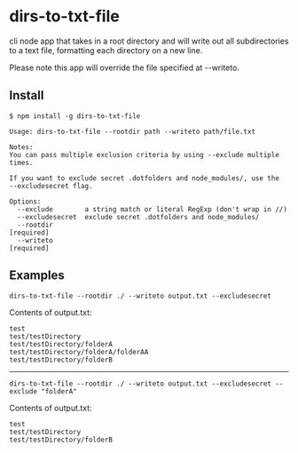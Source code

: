 # dirs-to-txt-file

cli node app that takes in a root directory and will write out all 
subdirectories to a text file, formatting each directory on a new line.

Please note this app will override the file specified at --writeto.

## Install
    $ npm install -g dirs-to-txt-file

```
Usage: dirs-to-txt-file --rootdir path --writeto path/file.txt

Notes:
You can pass multiple exclusion criteria by using --exclude multiple times.

If you want to exclude secret .dotfolders and node_modules/, use the
--excludesecret flag.

Options:
  --exclude        a string match or literal RegExp (don't wrap in //)
  --excludesecret  exclude secret .dotfolders and node_modules/
  --rootdir                                                           [required]
  --writeto                                                           [required]

```

## Examples

    dirs-to-txt-file --rootdir ./ --writeto output.txt --excludesecret

Contents of output.txt:
```
test
test/testDirectory
test/testDirectory/folderA
test/testDirectory/folderA/folderAA
test/testDirectory/folderB
```
***

    dirs-to-txt-file --rootdir ./ --writeto output.txt --excludesecret --exclude "folderA"

Contents of output.txt:
```
test
test/testDirectory
test/testDirectory/folderB
```
